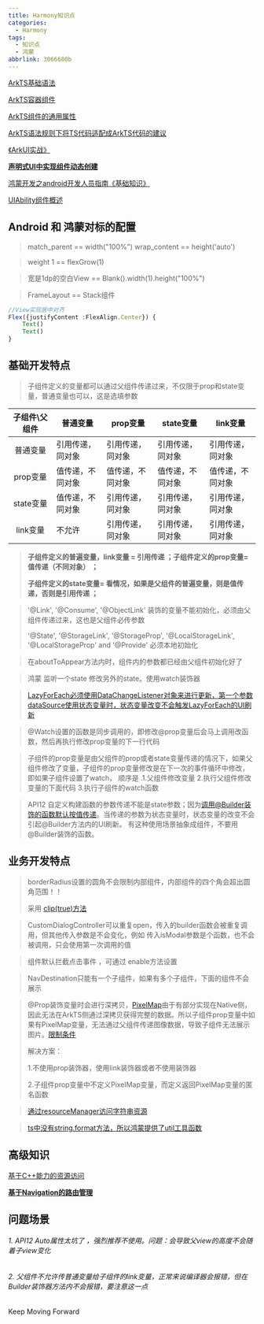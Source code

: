 ```yaml
---
title: Harmony知识点
categories:
  - Harmony
tags:
  - 知识点
  - 鸿蒙
abbrlink: 3066680b
---
```


[ArkTS基础语法](https://developer.huawei.com/consumer/cn/doc/harmonyos-guides-V2/arkts-basic-syntax-0000001504650057-V2)

[ArkTS容器组件](https://developer.huawei.com/consumer/cn/doc/harmonyos-references/4_4_u5bb9_u5668_u7ec4_u4ef6-0000001862687637)

[ArkTS组件的通用属性](https://developer.huawei.com/consumer/cn/doc/harmonyos-references/5_2_u901a_u7528_u5c5e_u6027-0000001862687533)



[ArkTS语法规则下将TS代码适配成ArkTS代码的建议](https://gitee.com/openharmony/docs/blob/master/zh-cn/application-dev/quick-start/arkts-more-cases.md)

[《ArkUI实战》](https://www.arkui.club/)

[**声明式UI中实现组件动态创建**](https://developer.huawei.com/consumer/cn/doc/best-practices-V5/bpta-ui-dynamic-operations-V5)

[鸿蒙开发之android开发人员指南《基础知识》](https://juejin.cn/post/7304538199149412415?searchId=202405091120302872C6F8568234876E6C)

[UIAbility组件概述](https://developer.huawei.com/consumer/cn/doc/harmonyos-guides-V2/uiability-overview-0000001477980929-V2)



<!-- more -->

## Android 和 鸿蒙对标的配置

> match_parent  ==  width("100%")    wrap_content ==  height('auto')

> weight 1 ==  flexGrow(1)

> 宽是1dp的空白View  ==  Blank().width(1).height("100%")

> FrameLayout ==  Stack组件

```typescript
//View实现居中对齐  
Flex({justifyContent :FlexAlign.Center}) {
    Text()
    Text()
}
```





## 基础开发特点

> 子组件定义的变量都可以通过父组件传递过来，不仅限于prop和state变量，普通变量也可以，这是选填参数

| 子组件\父组件 | 普通变量         | prop变量         | state变量        | link变量         |
| :-----------: | ---------------- | ---------------- | ---------------- | ---------------- |
|   普通变量    | 引用传递，同对象 | 引用传递，同对象 | 引用传递，同对象 | 引用传递，同对象 |
|   prop变量    | 值传递，不同对象 | 值传递，不同对象 | 值传递，不同对象 | 值传递，不同对象 |
|   state变量   | 值传递，不同对象 | 引用传递，同对象 | 引用传递，同对象 | 引用传递，同对象 |
|   link变量    | 不允许           | 引用传递，同对象 | 引用传递，同对象 | 引用传递，同对象 |

> **子组件定义的普遍变量，link变量 = 引用传递  ；子组件定义的prop变量= 值传递（不同对象）  ；**
>
> **子组件定义的state变量= 看情况，如果是父组件的普遍变量，则是值传递，否则是引用传递  ；**

>  '@Link', '@Consume',  '@ObjectLink' 装饰的变量不能初始化，必须由父组件传递过来，这也是父组件必传参数
>
>  '@State', '@StorageLink', '@StorageProp', '@LocalStorageLink', '@LocalStorageProp' and '@Provide' 必须本地初始化

> 在aboutToAppear方法内时，组件内的参数都已经由父组件初始化好了

> 鸿蒙 监听一个state 修改另外的state。使用watch装饰器

> [LazyForEach必须使用DataChangeListener对象来进行更新，第一个参数dataSource使用状态变量时，状态变量改变不会触发LazyForEach的UI刷新](https://developer.huawei.com/consumer/cn/doc/harmonyos-guides-V2/arkts-rendering-control-lazyforeach-0000001524417213-V2)

> @Watch设置的函数是同步调用的，即修改@prop变量后会马上调用改函数，然后再执行修改prop变量的下一行代码

> 子组件的prop变量是由父组件的prop或者state变量传递的情况下，如果父组件修改了变量，子组件的prop变量修改是在下一次的事件循环中修改，即如果子组件设置了watch， 顺序是 .1.父组件修改变量 2.执行父组件修改变量的下面代码 3.执行子组件的watch函数

> API12   自定义构建函数的参数传递不能是state参数；因为[调用@Builder装饰的函数默认按值传递](https://developer.huawei.com/consumer/cn/doc/harmonyos-guides-V2/arkts-builder-0000001524176981-V2#section1771518610353)。当传递的参数为状态变量时，状态变量的改变不会引起@Builder方法内的UI刷新。 有这种使用场景抽象成组件，不要用@Builder装饰的函数。



## 业务开发特点

> borderRadius设置的圆角不会限制内部组件，内部组件的四个角会超出圆角范围！！
>
> 采用 [clip(true)方法](https://developer.huawei.com/consumer/cn/doc/harmonyos-references/ts-universal-attributes-sharp-clipping-0000001815927520)

> CustomDialogController可以重复open，传入的builder函数会被重复调用，但其他传入参数是不会变化，例如 传入isModal参数是个函数，也不会被调用，只会使用第一次调用的值

> 组件默认拦截点击事件 ，可通过 enable方法设置

> NavDestination只能有一个子组件，如果有多个子组件，下面的组件不会展示 

> @Prop装饰变量时会进行深拷贝，[PixelMap](https://developer.huawei.com/consumer/cn/doc/harmonyos-references-V5/js-apis-image-V5#pixelmap7)由于有部分实现在Native侧，因此无法在ArkTS侧通过深拷贝获得完整的数据。所以子组件prop变量中如果有PixelMap变量，无法通过父组件传递图像数据，导致子组件无法展示图片。[限制条件](https://developer.huawei.com/consumer/cn/doc/harmonyos-guides-V5/arkts-prop-V5)
>
> 解决方案：
>
> 1.不使用prop装饰器，使用link装饰器或者不使用装饰器
>
> 2.子组件prop变量中不定义PixelMap变量，而定义返回PixelMap变量的匿名函数

>  [通过resourceManager访问字符串资源](https://www.arkui.club/chapter2/2_3_resource.html#_2-3-4-%E8%B5%84%E6%BA%90%E7%AE%A1%E7%90%86%E5%99%A8)

> [ts中没有string.format方法，所以鸿蒙提供了util工具函数](https://developer.huawei.com/consumer/cn/doc/harmonyos-references-V5/js-apis-util-V5#utilformat9)



## 高级知识

[基于C++能力的资源访问](https://developer.huawei.com/consumer/cn/forum/topic/0208153164602857814)

[**基于Navigation的路由管理**](https://developer.huawei.com/consumer/cn/forum/topic/0204150545294348010)



## 问题场景

###### 1. API12   Auto属性太坑了 ，强烈推荐不使用。问题：会导致父view的高度不会随着子view变化

###### 2. 父组件不允许传普通变量给子组件的link变量，正常来说编译器会报错，但在Builder装饰器方法内不会报错，要注意这一点





Keep Moving Forward
